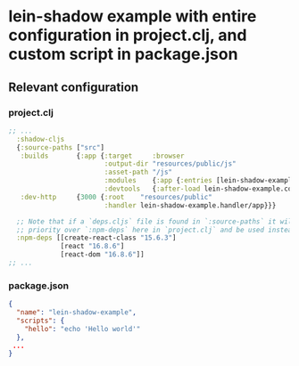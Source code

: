 # lein-shadow example with entire configuration in project.clj, and custom script in package.json

## Relevant configuration

### project.clj

```clojure
;; ...
  :shadow-cljs
  {:source-paths ["src"]
   :builds       {:app {:target     :browser
                        :output-dir "resources/public/js"
                        :asset-path "/js"
                        :modules    {:app {:entries [lein-shadow-example.core]}}
                        :devtools   {:after-load lein-shadow-example.core/mount-root}}}
   :dev-http     {3000 {:root    "resources/public"
                        :handler lein-shadow-example.handler/app}}}

  ;; Note that if a `deps.cljs` file is found in `:source-paths` it will take
  ;; priority over `:npm-deps` here in `project.clj` and be used instead.
  :npm-deps [[create-react-class "15.6.3"]
             [react "16.8.6"]
             [react-dom "16.8.6"]]
;; ...
```

### package.json

```json
{
  "name": "lein-shadow-example",
  "scripts": {
    "hello": "echo 'Hello world'"
  },
 ...
}
```